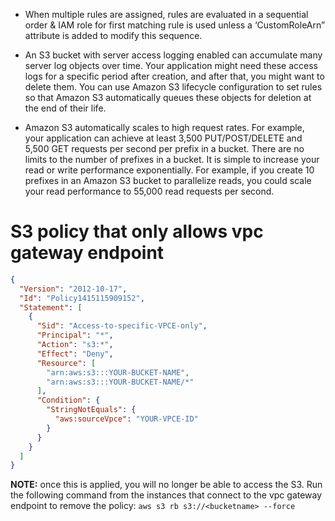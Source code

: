 - When multiple rules are assigned, rules are evaluated in a sequential order & IAM role for first matching rule is used unless a ‘CustomRoleArn” attribute is added to modify this sequence.

- An S3 bucket with server access logging enabled can accumulate many server log objects over time. Your application might need these access logs for a specific period after creation, and after that, you might want to delete them. You can use Amazon S3 lifecycle configuration to set rules so that Amazon S3 automatically queues these objects for deletion at the end of their life.

- Amazon S3 automatically scales to high request rates. For example, your application can achieve at least 3,500 PUT/POST/DELETE and 5,500 GET requests per second per prefix in a bucket. There are no limits to the number of prefixes in a bucket. It is simple to increase your read or write performance exponentially. For example, if you create 10 prefixes in an Amazon S3 bucket to parallelize reads, you could scale your read performance to 55,000 read requests per second.

# S3 policy that only allows vpc gateway endpoint

```json
{
  "Version": "2012-10-17",
  "Id": "Policy1415115909152",
  "Statement": [
    {
      "Sid": "Access-to-specific-VPCE-only",
      "Principal": "*",
      "Action": "s3:*",
      "Effect": "Deny",
      "Resource": [
        "arn:aws:s3:::YOUR-BUCKET-NAME",
        "arn:aws:s3:::YOUR-BUCKET-NAME/*"
      ],
      "Condition": {
        "StringNotEquals": {
          "aws:sourceVpce": "YOUR-VPCE-ID"
        }
      }
    }
  ]
}
```

**NOTE:** once this is applied, you will no longer be able to access the S3. Run the following command from the instances that connect to the vpc gateway endpoint to remove the policy:
`aws s3 rb s3://<bucketname> --force`
